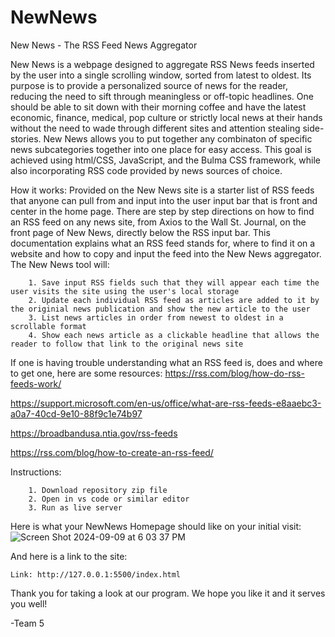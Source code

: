 # NewNews
New News - The RSS Feed News Aggregator 

New News is a webpage designed to aggregate RSS News feeds inserted by the user into a single scrolling window, sorted from latest to oldest. Its purpose is to provide a personalized source of news for the reader, reducing the need to sift through meaningless or off-topic headlines. One should be able to sit down with their morning coffee and have the latest economic, finance, medical, pop culture or strictly local news at their hands without the need to wade through different sites and attention stealing side-stories. New News allows you to put together any combinaton of specific news subcategories together into one place for easy access. This goal is achieved using html/CSS, JavaScript, and the Bulma CSS framework, while also incorporating RSS code provided by news sources of choice. 


How it works:
    Provided on the New News site is a starter list of RSS feeds that anyone can pull from and input into the user input bar that is front and center in the home page. There are step by step directions on how to find an RSS feed on any news site, from Axios to the Wall St. Journal, on the front page of New News, directly below the RSS input bar. This documentation explains what an RSS feed stands for, where to find it on a website and how to copy and input the feed into the New News aggregator. The New News tool will:
        
        1. Save input RSS fields such that they will appear each time the user visits the site using the user's local storage
        2. Update each individual RSS feed as articles are added to it by the originial news publication and show the new article to the user
        3. List news articles in order from newest to oldest in a scrollable format
        4. Show each news article as a clickable headline that allows the reader to follow that link to the original news site 

If one is having trouble understanding what an RSS feed is, does and where to get one, here are some resources:
https://rss.com/blog/how-do-rss-feeds-work/

https://support.microsoft.com/en-us/office/what-are-rss-feeds-e8aaebc3-a0a7-40cd-9e10-88f9c1e74b97

https://broadbandusa.ntia.gov/rss-feeds

https://rss.com/blog/how-to-create-an-rss-feed/


Instructions:

        1. Download repository zip file
        2. Open in vs code or similar editor
        3. Run as live server

Here is what your NewNews Homepage should like on your initial visit:
![Screen Shot 2024-09-09 at 6 03 37 PM](https://github.com/user-attachments/assets/fe9f8384-a357-4735-a298-37266b88f97f)




And here is a link to the site:

    Link: http://127.0.0.1:5500/index.html


Thank you for taking a look at our program. We hope you like it and it serves you well!

-Team 5



